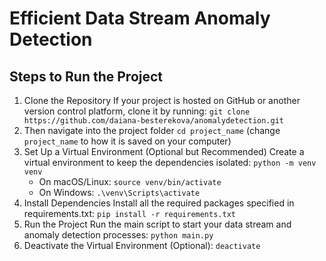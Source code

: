 # Efficient Data Stream Anomaly Detection

## Steps to Run the Project
1. Clone the Repository If your project is hosted on GitHub or another version control platform, clone it by running:
   `git clone https://github.com/daiana-besterekova/anomalydetection.git`
2. Then navigate into the project folder `cd project_name` (change `project_name` to how it is saved on your computer)
3. Set Up a Virtual Environment (Optional but Recommended) Create a virtual environment to keep the dependencies isolated:
`python -m venv venv`
   - On macOS/Linux: `source venv/bin/activate`
   - On Windows:  `.\venv\Scripts\activate` 
4. Install Dependencies Install all the required packages specified in requirements.txt: `pip install -r requirements.txt`
5. Run the Project Run the main script to start your data stream and anomaly detection processes: `python main.py`
6. Deactivate the Virtual Environment (Optional): `deactivate`


